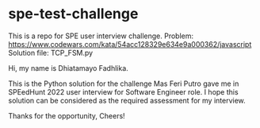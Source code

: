 # spe-test-challenge
This is a repo for SPE user interview challenge.
Problem: https://www.codewars.com/kata/54acc128329e634e9a000362/javascript
Solution file: TCP_FSM.py


Hi, my name is Dhiatamayo Fadhlika.

This is the Python solution for the challenge Mas Feri Putro gave me in SPEedHunt 2022 user interview for Software Engineer role. I hope this solution can be considered as the required assessment for my interview. 

Thanks for the opportunity,
Cheers!
